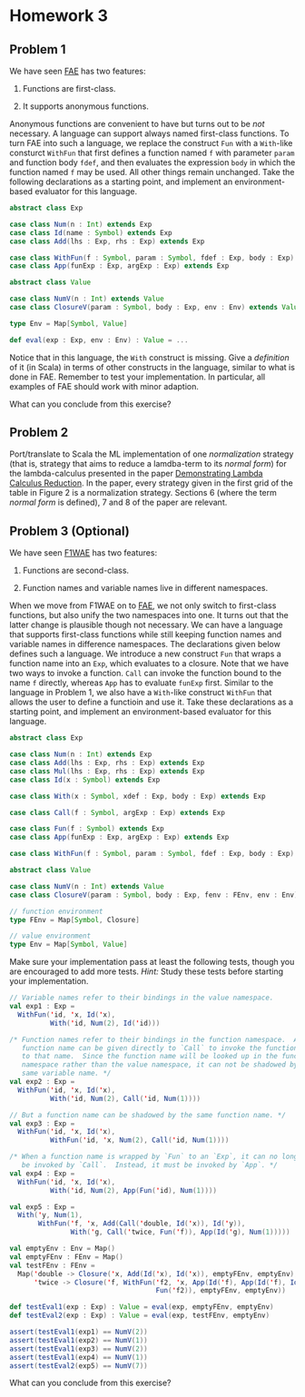 # Homework 3

## Problem 1

We have seen [FAE](../../lecturenotes/05-fae.scala) has two features:

1. Functions are first-class.

2. It supports anonymous functions.

Anonymous functions are convenient to have but turns out to be _not_ necessary.
A language can support always named first-class functions.  To turn FAE into
such a language, we replace the construct `Fun` with a `With`-like consturct
`WithFun` that first defines a function named `f` with parameter `param` and
function body `fdef`, and then evaluates the expression `body` in which the
function named `f` may be used.  All other things remain unchanged.  Take the
following declarations as a starting point, and implement an environment-based
evaluator for this language.

```scala
abstract class Exp

case class Num(n : Int) extends Exp
case class Id(name : Symbol) extends Exp
case class Add(lhs : Exp, rhs : Exp) extends Exp

case class WithFun(f : Symbol, param : Symbol, fdef : Exp, body : Exp) extends Exp
case class App(funExp : Exp, argExp : Exp) extends Exp

abstract class Value

case class NumV(n : Int) extends Value
case class ClosureV(param : Symbol, body : Exp, env : Env) extends Value

type Env = Map[Symbol, Value]

def eval(exp : Exp, env : Env) : Value = ...
```

Notice that in this language, the `With` construct is missing.  Give a
_definition_ of it (in Scala) in terms of other constructs in the language,
similar to what is done in FAE.  Remember to test your implementation.  In
particular, all examples of FAE should work with minor adaption.

What can you conclude from this exercise?

## Problem 2

Port/translate to Scala the ML implementation of one _normalization_ strategy
(that is, strategy that aims to reduce a lamdba-term to its _normal form_) for
the lambda-calculus presented in the paper [Demonstrating Lambda Calculus
Reduction](http://www.itu.dk/~sestoft/papers/sestoft-lamreduce.pdf).  In the
paper, every strategy given in the first grid of the table in Figure 2 is a
normalization strategy.  Sections 6 (where the term _normal form_ is defined),
7 and 8 of the paper are relevant.

## Problem 3 (Optional)

We have seen [F1WAE](../../lecturenotes/04-f1wae.scala) has two features:

1. Functions are second-class.

2. Function names and variable names live in different namespaces.

When we move from F1WAE on to [FAE](../../lecturenotes/05-fae.scala), we not
only switch to first-class functions, but also unify the two namespaces into
one.  It turns out that the latter change is plausible though not necessary.
We can have a language that supports first-class functions while still keeping
function names and variable names in difference namespaces.  The declarations
given below defines such a language.  We introduce a new construct `Fun` that
wraps a function name into an `Exp`, which evaluates to a closure.  Note that
we have two ways to invoke a function.  `Call` can invoke the function bound to
the name `f` directly, whereas `App` has to evaluate `funExp` first.  Similar
to the language in Problem 1, we also have a `With`-like construct `WithFun`
that allows the user to define a functioin and use it.  Take these declarations
as a starting point, and implement an environment-based evaluator for this
language.

```scala
abstract class Exp

case class Num(n : Int) extends Exp
case class Add(lhs : Exp, rhs : Exp) extends Exp
case class Mul(lhs : Exp, rhs : Exp) extends Exp
case class Id(x : Symbol) extends Exp

case class With(x : Symbol, xdef : Exp, body : Exp) extends Exp

case class Call(f : Symbol, argExp : Exp) extends Exp

case class Fun(f : Symbol) extends Exp
case class App(funExp : Exp, argExp : Exp) extends Exp

case class WithFun(f : Symbol, param : Symbol, fdef : Exp, body : Exp) extends Exp

abstract class Value

case class NumV(n : Int) extends Value
case class ClosureV(param : Symbol, body : Exp, fenv : FEnv, env : Env)

// function environment
type FEnv = Map[Symbol, Closure]

// value environment
type Env = Map[Symbol, Value]
```

Make sure your implementation pass at least the following tests, though you are
encouraged to add more tests.  _Hint:_ Study these tests before starting your
implementation.

```scala
// Variable names refer to their bindings in the value namespace.
val exp1 : Exp =
  WithFun('id, 'x, Id('x),
          With('id, Num(2), Id('id)))

/* Function names refer to their bindings in the function namespace.  A
   function name can be given directly to `Call` to invoke the function bound
   to that name.  Since the function name will be looked up in the function
   namespace rather than the value namespace, it can not be shadowed by the
   same variable name. */
val exp2 : Exp =
  WithFun('id, 'x, Id('x),
          With('id, Num(2), Call('id, Num(1))))

// But a function name can be shadowed by the same function name. */
val exp3 : Exp =
  WithFun('id, 'x, Id('x),
          WithFun('id, 'x, Num(2), Call('id, Num(1))))

/* When a function name is wrapped by `Fun` to an `Exp`, it can no longer
   be invoked by `Call`.  Instead, it must be invoked by `App`. */
val exp4 : Exp =
  WithFun('id, 'x, Id('x),
          With('id, Num(2), App(Fun('id), Num(1))))

val exp5 : Exp =
  With('y, Num(1),
       WithFun('f, 'x, Add(Call('double, Id('x)), Id('y)),
               With('g, Call('twice, Fun('f)), App(Id('g), Num(1)))))

val emptyEnv : Env = Map()
val emptyFEnv : FEnv = Map()
val testFEnv : FEnv =
  Map('double -> Closure('x, Add(Id('x), Id('x)), emptyFEnv, emptyEnv),
      'twice -> Closure('f, WithFun('f2, 'x, App(Id('f), App(Id('f), Id('x))),
                                    Fun('f2)), emptyFEnv, emptyEnv))

def testEval1(exp : Exp) : Value = eval(exp, emptyFEnv, emptyEnv)
def testEval2(exp : Exp) : Value = eval(exp, testFEnv, emptyEnv)

assert(testEval1(exp1) == NumV(2))
assert(testEval1(exp2) == NumV(1))
assert(testEval1(exp3) == NumV(2))
assert(testEval1(exp4) == NumV(1))
assert(testEval2(exp5) == NumV(7))
```

What can you conclude from this exercise?

